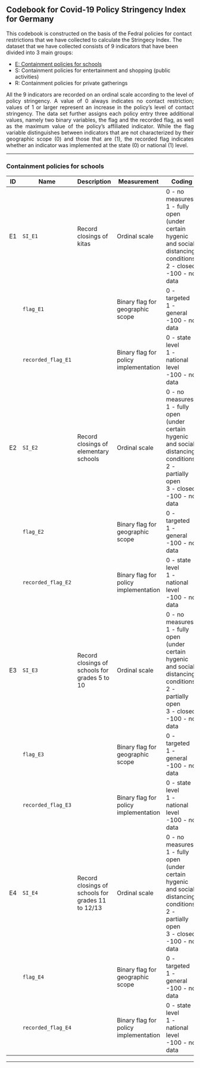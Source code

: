 ## Codebook for Covid-19 Policy Stringency Index for Germany
This codebook is constructed on the basis of the Fedral policies for contact restrictions that we have collected to calculate the Stringecy Index. The dataset that we have collected consists of 9 indicators that have been divided into 3 main groups:
- [E: Containment policies for schools](#containment-policies-for-schools)
- S: Containment policies for entertainment and shopping (public activities)
- R: Containment policies for private gatherings
<p align="justify">
All the 9 indicators are recorded on an ordinal scale according to the level of policy stringency. A value of 0 always indicates no contact restriction; values of 1 or larger represent an increase in the policy’s level of contact stringency. The data set further assigns each policy entry three additional values, namely two binary variables, the flag and the recorded flag, as well as the maximum value of the policy’s affiliated indicator. While the flag variable distinguishes between indicators that are not characterized by their geographic scope (0) and those that are (1), the recorded flag indicates whether an indicator was implemented at the state (0) or national (1) level.
</p>

---
### Containment policies for schools

| ID | Name | Description | Measurement | Coding |
| --- | --- | --- | --- | --- |
| E1 | `SI_E1` | Record closings of kitas | Ordinal scale | 0 - no measures <br/>1 - fully open (under certain hygenic and social distancing conditions) <br/>2 - closed <br/> -100 - no data|
| | `flag_E1` | | Binary flag for geographic scope | 0 - targeted <br/>1 - general <br/>-100 - no data |
| | `recorded_flag_E1` | | Binary flag for policy implementation | 0 - state level <br/>1 - national level <br/>-100 - no data|
| E2 | `SI_E2` | Record closings of elementary schools | Ordinal scale | 0 - no measures <br/>1 - fully open (under certain hygenic and social distancing conditions) <br/>2 - partially open  <br/>3 - closed <br/> -100 - no data|
| | `flag_E2` | | Binary flag for geographic scope | 0 - targeted <br/>1 - general <br/>-100 - no data |
| | `recorded_flag_E2` | | Binary flag for policy implementation|0 - state level <br/>1 - national level <br/>-100 - no data |
| E3 | `SI_E3` | Record closings of schools for grades 5 to 10 | Ordinal scale | 0 - no measures <br/>1 - fully open (under certain hygenic and social distancing conditions) <br/>2 - partially open <br/>3 - closed <br/> -100 - no data|
| | `flag_E3` | | Binary flag for geographic scope |0 - targeted <br/>1 - general <br/>-100 - no data |
| | `recorded_flag_E3` | | Binary flag for policy implementation | 0 - state level <br/>1 - national level <br/>-100 - no data|
| E4 | `SI_E4` | Record closings of schools for grades 11 to 12/13| Ordinal scale | 0 - no measures <br/>1 - fully open (under certain hygenic and social distancing conditions) <br/>2 - partially open <br/>3 - closed <br/> -100 - no data|
| | `flag_E4` | | Binary flag for geographic scope | 0 - targeted <br/>1 - general <br/>-100 - no data |
| | `recorded_flag_E4` | | Binary flag for policy implementation | 0 - state level <br/>1 - national level <br/>-100 - no data |

---
